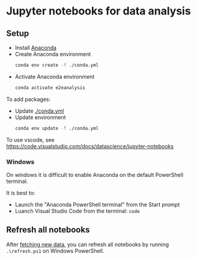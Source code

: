 # Jupyter notebooks for data analysis

## Setup

- Install [Anaconda](https://www.anaconda.com/products/distribution)
- Create Anaconda environment
  ```sh
  conda env create -f ./conda.yml
  ```
- Activate Anaconda environment
  ```sh
  conda activate e2eanalysis
  ```

To add packages:

- Update [./conda.yml](./conda.yml)
- Update environment
  ```sh
  conda env update -f ./conda.yml
  ```

To use vscode, see https://code.visualstudio.com/docs/datascience/jupyter-notebooks

### Windows

On windows it is difficult to enable Anaconda on the default PowerShell terminal.

It is best to:

- Launch the "Anaconda PowerShell terminal" from the Start prompt
- Luanch Visual Studio Code from the terminal: `code`


## Refresh all notebooks

After [fetching new data](../fetch/README.md), you can refresh all notebooks by running `.\refresh.ps1` on Windows PowerShell.